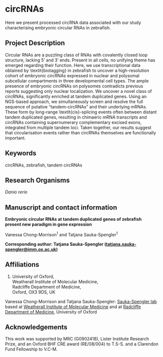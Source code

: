 # circRNAs

Here we present processed circRNA data associated with our study characterising embryonic circular RNAs in zebrafish.


## Project Description

Circular RNAs are a puzzling class of RNAs with covalently closed loop structure, lacking 5’ and 3’ ends. Present in all cells, no unifying theme has emerged regarding their function. Here, we use transcriptional data obtained by \textit{biotagging} in zebrafish to uncover a high-resolution cohort of embryonic circRNAs expressed in nuclear and polysomal subcellular compartments in three developmental cell types. The ample presence of embryonic circRNAs on polysomes contradicts previous reports suggesting only nuclear localization. We uncover a novel class of circRNAs, significantly enriched at tandem duplicated genes. Using an NGS-based approach, we simultaneously screen and resolve the full sequence of putative “tandem-circRNAs” and their underlying mRNAs.  These form by long-range \textit{cis}-splicing events often between distant tandem duplicated genes, resulting in chimaeric mRNA transcripts and circRNAs containing supernumerary complementary excised exons, integrated from multiple tandem loci. Taken together, our results suggest that circularisation events rather than circRNAs themselves are functionally important.

## Keywords

circRNAs, zebrafish, tandem circRNAs

## Research Organisms

*Danio rerio*

## Manuscript and contact information
**Embryonic circular RNAs at tandem duplicated genes of zebrafish present new paradigm in gene expression**

Vanessa Chong-Morrison<sup>1</sup> and Tatjana Sauka-Spengler<sup>1</sup>



**Corresponding author: Tatjana Sauka-Spengler (tatjana.sauka-spengler@imm.ox.ac.uk)**

## Affiliations

1. University of Oxford,  
Weatherall Institute of Molecular Medicine,  
Radcliffe Department of Medicine,  
Oxford, OX3 9DS, UK 



Vanessa Chong-Morrison and Tatjana Sauka-Spengler: [Sauka-Spengler lab](http://www.tsslab.co.uk) based at [Weatherall Institute of Molecular Medicine](http://www.imm.ox.ac.uk) and at [Radcliffe Department of Medicine](http://www.rdm.ox.ac.uk), University of Oxford




## Acknowledgements

This work was supported by MRC (G0902418), Lister Institute Research Prize, and an Oxford BHF CRE award (RE/08/004) to T.S-S. and a Clarendon Fund Fellowship to V.C-M.
